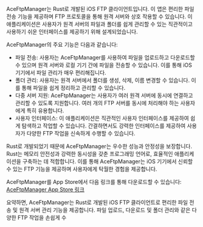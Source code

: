 AceFtpManager는 Rust로 개발된 iOS FTP 클라이언트입니다. 이 앱은 편리한 파일 전송 기능을 제공하며 FTP 프로토콜을 통해 원격 서버와 상호 작용할 수 있습니다. 이 애플리케이션은 사용자가 원격 서버의 파일과 폴더를 쉽게 관리할 수 있는 직관적이고 사용하기 쉬운 인터페이스를 제공하기 위해 설계되었습니다.

AceFtpManager의 주요 기능은 다음과 같습니다:

- 파일 전송: 사용자는 AceFtpManager를 사용하여 파일을 업로드하고 다운로드할 수 있으며 원격 서버와 로컬 기기 간에 파일을 전송할 수 있습니다. 이를 통해 iOS 기기에서 파일 관리가 매우 편리해집니다.
- 폴더 관리: 사용자는 원격 서버에서 폴더를 생성, 삭제, 이름 변경할 수 있습니다. 이를 통해 파일을 쉽게 정리하고 관리할 수 있습니다.
- 다중 서버 지원: AceFtpManager는 사용자가 여러 원격 서버에 동시에 연결하고 관리할 수 있도록 지원합니다. 여러 개의 FTP 서버를 동시에 처리해야 하는 사용자에게 특히 유용합니다.
- 사용자 인터페이스: 이 애플리케이션은 직관적인 사용자 인터페이스를 제공하여 쉽게 탐색하고 작업할 수 있습니다. 간결하면서도 강력한 인터페이스를 제공하여 사용자가 다양한 FTP 작업을 신속하게 수행할 수 있습니다.

Rust로 개발되었기 때문에 AceFtpManager는 우수한 성능과 안정성을 보장합니다. Rust는 메모리 안전성과 강력한 동시성을 갖춘 프로그래밍 언어로, 효율적인 애플리케이션을 구축하는 데 적합합니다. 이를 통해 AceFtpManager는 iOS 기기에서 신뢰할 수 있는 FTP 기능을 제공하며 사용자에게 탁월한 경험을 제공합니다.

AceFtpManager를 App Store에서 다음 링크를 통해 다운로드할 수 있습니다: [AceFtpManager App Store 링크](https://apps.apple.com/us/app/ace-ftp-manager/id6445859177)

요약하면, AceFtpManager는 Rust로 개발된 iOS FTP 클라이언트로 편리한 파일 전송 및 원격 서버 관리 기능을 제공합니다. 파일 업로드, 다운로드 및 폴더 관리와 같은 다양한 FTP 작업을 손쉽게 수
